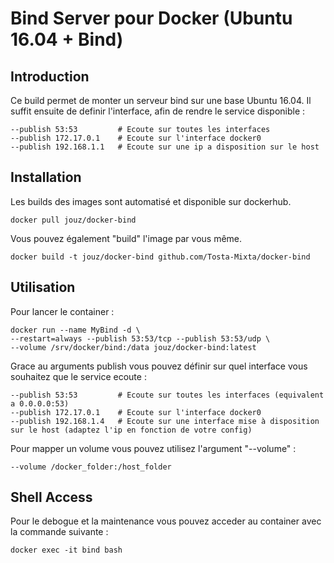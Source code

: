 # Bind Server pour Docker (Ubuntu 16.04 + Bind)
## Introduction
Ce build permet de monter un serveur bind sur une base Ubuntu 16.04. Il suffit ensuite de definir l'interface, afin de rendre le service disponible :
```
--publish 53:53         # Ecoute sur toutes les interfaces
--publish 172.17.0.1    # Ecoute sur l'interface docker0
--publish 192.168.1.1   # Ecoute sur une ip a disposition sur le host
```


## Installation
Les builds des images sont automatisé et disponible sur dockerhub.
```
docker pull jouz/docker-bind 
```

Vous pouvez également "build" l'image par vous même.
```
docker build -t jouz/docker-bind github.com/Tosta-Mixta/docker-bind 
```

## Utilisation
Pour lancer le container :
```
docker run --name MyBind -d \ 
--restart=always --publish 53:53/tcp --publish 53:53/udp \
--volume /srv/docker/bind:/data jouz/docker-bind:latest
```

Grace au arguments publish vous pouvez définir sur quel interface vous souhaitez que le service ecoute :
```
--publish 53:53         # Ecoute sur toutes les interfaces (equivalent a 0.0.0.0:53)
--publish 172.17.0.1    # Ecoute sur l'interface docker0 
--publish 192.168.1.4   # Ecoute sur une interface mise à disposition sur le host (adaptez l'ip en fonction de votre config)
```

Pour mapper un volume vous pouvez utilisez l'argument "--volume" :
```
--volume /docker_folder:/host_folder
``` 

## Shell Access
Pour le debogue et la maintenance vous pouvez acceder au container avec la commande suivante :
``` 
docker exec -it bind bash 
```
